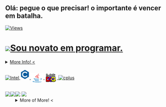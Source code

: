 ## Olá: pegue o que precisar! o importante é vencer em batalha. <div align="right">
  <a href="https://github.com/phikill">
    <p align="left"> <img src="https://komarev.com/ghpvc/?username=phikill&color=red" alt="Views" /> </p>
</div>
<h1 align="height"><img src="https://media3.giphy.com/media/3o7bu9xd7jdNlphUZO/giphy.gif?cid=ecf05e47bfjwtenlnjdmr1g79ytn8nyf6lm0s7vthz6t381a&rid=giphy.gif&ct=s" width="40px">Sou novato em programar. </h1></img>

</div>
  <details>
  <summary>More Info! <  </summary>
  
  ## Info.
  * I. Sou Estudante
   * II. Não sei muita coisa.
     * @Desejo ser programador para jogos.
     *  @ linguagens de programação em estudos!...
     - [x]  JAVA
     - [ ] C/C++
     - [ ] C# 
     - [x] DOS Language
</details>

<div style="display: inline_block"><br>
  <img align="center" alt="Intel" height="30" width="40" src="https://www.freeiconspng.com/uploads/intel-logo-png-2.png">
  <img aling="center" alt="C" height="30" widht="40" src="https://github.com/devicons/devicon/blob/master/icons/c/c-plain.svg">
    <img align="center" alt="JAVA" height="30" width="40" src="https://github.com/devicons/devicon/blob/master/icons/java/java-original.svg">
    <img align="center" alt="MS-DOS" height="30" width="40" src="https://github.com/devicons/devicon/blob/master/icons/msdos/msdos-original.svg">
    <img align="center" alt="cplus" height="30" width="30" src="https://img.icons8.com/color/344/c-plus-plus-logo.png">
</div>
  
  ##
<div> 
  <a href="https://www.youtube.com/channel/UCtckcybjk1hnbk_ENMR0pvw" target="_blank"><img src="https://img.shields.io/badge/YouTube-FF0000?style=for-the-badge&logo=youtube&logoColor=white" target="_blank"></a>
  <a href="https://steamcommunity.com/id/Phikill/" target="_blank"><img src="https://img.shields.io/badge/-STEAM-%23000?style=for-the-badge&logo=STEAM&logoColor=white" target="_blank"></a> 
  
  <img align="left" height="160em" src="https://bad-apple-github-readme.vercel.app/api?show_bg=1&username=phikill&theme=tokyonight"/>
<img align="left" height="162em" src="https://github-readme-stats.vercel.app/api/top-langs/?username=phikill&layout=compact&langs_count=7&theme=tokyonight"/>
  
</div>
  <details>
  <summary>More of More! <  </summary>
  
  #### Future Projects.
  # FOR POTATO PC'S
     * @ projetos V
     * 0ka_salad Game Engine
     * [ Bloody Ants Z ] 
     * [ FB-I AM ]
     * [ Passnasty fantasy ]
</details>
